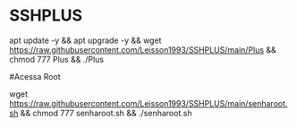 # SSHPLUS

apt update -y && apt upgrade -y && wget https://raw.githubusercontent.com/Leisson1993/SSHPLUS/main/Plus && chmod 777 Plus && ./Plus


#Acessa Root

wget https://raw.githubusercontent.com/Leisson1993/SSHPLUS/main/senharoot.sh && chmod 777 senharoot.sh && ./senharoot.sh
